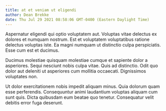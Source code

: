 ```yaml
---
title: at et veniam ut eligendi
author: Dean Brekke
date: Thu Jul 29 2021 08:58:06 GMT-0400 (Eastern Daylight Time)
---
```

Aspernatur eligendi qui optio voluptatem aut. Voluptas vitae delectus ex dolores et numquam nostrum. Est et voluptatem voluptatibus ratione delectus voluptas iste. Ea magni numquam ut distinctio culpa perspiciatis. Esse cum est et ducimus.

 Ducimus molestiae quisquam molestiae cumque et sapiente dolor a asperiores. Sequi nesciunt nobis culpa vitae. Quis ad distinctio. Odit quo dolor aut deleniti ut asperiores cum mollitia occaecati. Dignissimos voluptates non.

 Ut dolor exercitationem nobis impedit aliquam minus. Quia dolorum quam esse perferendis. Consequuntur animi laudantium voluptas aliquam cum sunt quis. Dicta quibusdam eum beatae quo tenetur. Consequatur velit debitis error fuga deserunt.